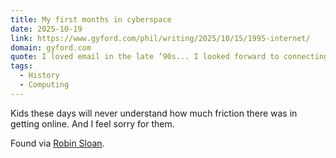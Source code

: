 ```yaml
---
title: My first months in cyberspace
date: 2025-10-19
link: https://www.gyford.com/phil/writing/2025/10/15/1995-internet/
domain: gyford.com
quote: I loved email in the late ’90s... I looked forward to connecting every evening to read the few emails that had arrived.
tags:
  - History
  - Computing
---
```


Kids these days will never understand how much friction there was in getting online. And I feel sorry for them.

Found via [Robin Sloan](https://www.robinsloan.com/lab/getting-online/).
